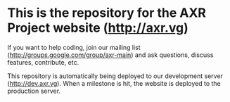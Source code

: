 This is the repository for the AXR Project website (http://axr.vg)
===

If you want to help coding, join our mailing list (http://groups.google.com/group/axr-main) and ask questions, discuss features, contribute, etc.

This repository is automatically being deployed to our development server (http://dev.axr.vg). When a milestone is hit, the website is deployed to the production server.
